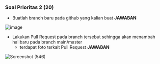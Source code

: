 ### Soal Prioritas **2 (20)**

- Buatlah branch baru pada github yang kalian buat
**JAWABAN**

![image](https://github.com/NewReyy/Data-Engineer_nuri-hidayatuloh/assets/72202432/69d5b67b-b00d-4ae7-839c-00c1fe1811dd)

- Lakukan Pull Request pada branch tersebut sehingga akan menambah hal baru pada branch main/master
    - terdapat foto terkait Pull Request
    **JAWABAN**

![Screenshot (546)](https://github.com/NewReyy/Data-Engineer_nuri-hidayatuloh/assets/72202432/74eb20df-f7b9-45f2-81a0-3665b2af544b)